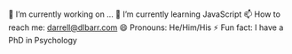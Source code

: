 🔭 I’m currently working on ...
🌱 I’m currently learning JavaScript
📫 How to reach me: darrell@dlbarr.com
😄 Pronouns: He/Him/His
⚡ Fun fact: I have a PhD in Psychology

